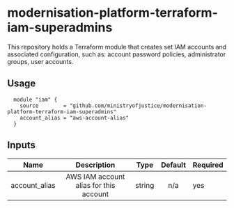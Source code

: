 # modernisation-platform-terraform-iam-superadmins

This repository holds a Terraform module that creates set IAM accounts and associated configuration, such as: account password policies, administrator groups, user accounts.

## Usage
```
  module "iam" {
    source        = "github.com/ministryofjustice/modernisation-platform-terraform-iam-superadmins"
    account_alias = "aws-account-alias"
  }
```

## Inputs
|      Name     |               Description              |  Type  | Default | Required |
|:-------------:|:--------------------------------------:|:------:|:-------:|----------|
| account_alias | AWS IAM account alias for this account | string | n/a     | yes      |
